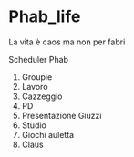 # Phab_life
La vita è caos ma non per fabri

Scheduler Phab
1. Groupie
2. Lavoro
3. Cazzeggio
4. PD
5. Presentazione Giuzzi
6. Studio
7. Giochi auletta
8. Claus
